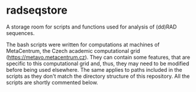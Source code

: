 # radseqstore
A storage room for scripts and functions used for analysis of (dd)RAD sequences.

The bash scripts were written for computations at machines of MetaCentrum, the Czech academic computational grid (https://metavo.metacentrum.cz). They can contain some features, that are specific to this computational grid and, thus, they may need to be modified before being used elsewhere. The same applies to paths included in the scripts as they don't match the directory structure of this repository. All the scripts are shortly commented below.

